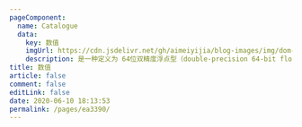 ```yaml
---
pageComponent: 
  name: Catalogue
  data: 
    key: 数值
    imgUrl: https://cdn.jsdelivr.net/gh/aimeiyijia/blog-images/img/dom-img.png
    description: 是一种定义为 64位双精度浮点型（double-precision 64-bit floating point format） (IEEE 754)的数字数据类型。
title: 数值
article: false
comment: false
editLink: false
date: 2020-06-10 18:13:53
permalink: /pages/ea3390/
---
```

